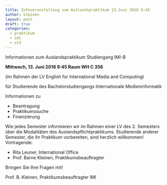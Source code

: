 ```yaml
---
title: Infoveranstaltung zum Auslandspraktikum 13.Juni 2018 9:45
author: kleinen
layout: post
draft: true
categories:
  - praktikum
  - imi
  - old
---
```



Informationen zum Auslandspraktikum Studiengang IMI-B

**Mittwoch, 13. Juni 2018 9:45 Raum WH C 356**

(im Rahmen der LV English for International Media and Computing)

für Studierende des Bachelorstudiengangs Internationale Medieninformatik

Informationen zu
- Beantragung
- Praktikumssuche
- Finanzierung

Wie jedes Semester informieren wir im Rahmen einer LV des 2. Semesters über die Modalitäten des Auslandspflichtpraktikums. Studierende anderer Semester, die ihr Praktikum vorbereiten, sind herzlich willkommen! Vortragende:

- Rita Leuner, International Office
- Prof. Barne Kleinen, Praktikumsbeauftragter

Bringen Sie Ihre Fragen mit!


Prof. B. Kleinen, Praktikumsbeauftragter IMI


